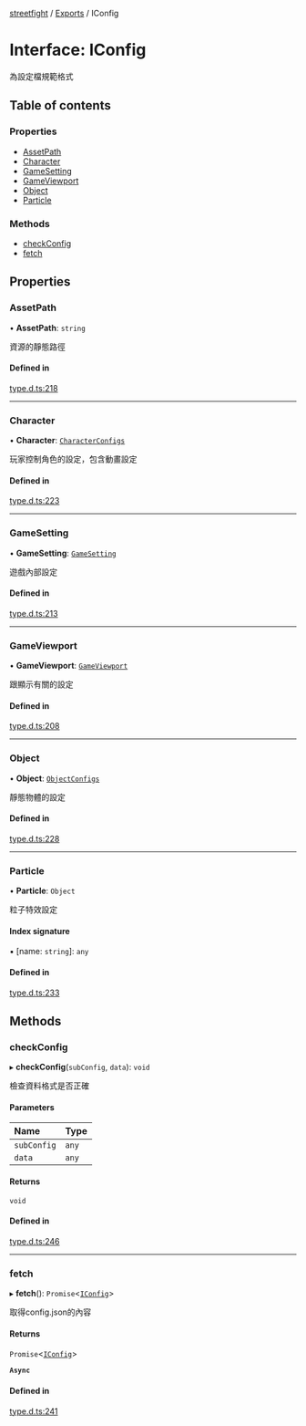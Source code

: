 [streetfight](../README.md) / [Exports](../modules.md) / IConfig

# Interface: IConfig

為設定檔規範格式

## Table of contents

### Properties

- [AssetPath](IConfig.md#assetpath)
- [Character](IConfig.md#character)
- [GameSetting](IConfig.md#gamesetting)
- [GameViewport](IConfig.md#gameviewport)
- [Object](IConfig.md#object)
- [Particle](IConfig.md#particle)

### Methods

- [checkConfig](IConfig.md#checkconfig)
- [fetch](IConfig.md#fetch)

## Properties

### AssetPath

• **AssetPath**: `string`

資源的靜態路徑

#### Defined in

[type.d.ts:218](https://github.com/yan-930521/yan-930521.github.io/blob/897f374/src/type.d.ts#L218)

___

### Character

• **Character**: [`CharacterConfigs`](CONFIG.CharacterConfigs.md)

玩家控制角色的設定，包含動畫設定

#### Defined in

[type.d.ts:223](https://github.com/yan-930521/yan-930521.github.io/blob/897f374/src/type.d.ts#L223)

___

### GameSetting

• **GameSetting**: [`GameSetting`](CONFIG.GameSetting.md)

遊戲內部設定

#### Defined in

[type.d.ts:213](https://github.com/yan-930521/yan-930521.github.io/blob/897f374/src/type.d.ts#L213)

___

### GameViewport

• **GameViewport**: [`GameViewport`](CONFIG.GameViewport.md)

跟顯示有關的設定

#### Defined in

[type.d.ts:208](https://github.com/yan-930521/yan-930521.github.io/blob/897f374/src/type.d.ts#L208)

___

### Object

• **Object**: [`ObjectConfigs`](CONFIG.ObjectConfigs.md)

靜態物體的設定

#### Defined in

[type.d.ts:228](https://github.com/yan-930521/yan-930521.github.io/blob/897f374/src/type.d.ts#L228)

___

### Particle

• **Particle**: `Object`

粒子特效設定

#### Index signature

▪ [name: `string`]: `any`

#### Defined in

[type.d.ts:233](https://github.com/yan-930521/yan-930521.github.io/blob/897f374/src/type.d.ts#L233)

## Methods

### checkConfig

▸ **checkConfig**(`subConfig`, `data`): `void`

檢查資料格式是否正確

#### Parameters

| Name | Type |
| :------ | :------ |
| `subConfig` | `any` |
| `data` | `any` |

#### Returns

`void`

#### Defined in

[type.d.ts:246](https://github.com/yan-930521/yan-930521.github.io/blob/897f374/src/type.d.ts#L246)

___

### fetch

▸ **fetch**(): `Promise`\<[`IConfig`](IConfig.md)\>

取得config.json的內容

#### Returns

`Promise`\<[`IConfig`](IConfig.md)\>

**`Async`**

#### Defined in

[type.d.ts:241](https://github.com/yan-930521/yan-930521.github.io/blob/897f374/src/type.d.ts#L241)
